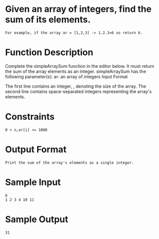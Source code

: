 # Given an array of integers, find the sum of its elements.

    For example, if the array ar = [1,2,3] -> 1.2.3=6 so return 6.

# Function Description

Complete the simpleArraySum function in the editor below. It must return the sum of the array elements as an integer.
simpleArraySum has the following parameter(s):
    ar: an array of integers
    Input Format

The first line contains an integer, , denoting the size of the array.
The second line contains  space-separated integers representing the array's elements.

# Constraints
    0 < n,ar[i] <= 1000

# Output Format

    Print the sum of the array's elements as a single integer.

# Sample Input
    6   
    1 2 3 4 10 11

# Sample Output
    31